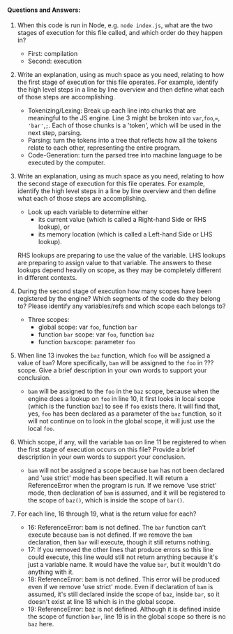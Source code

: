 #### Questions and Answers:
1. When this code is run in Node, e.g. `node index.js`, what are the two stages of execution for this file called, and which order do they happen in?
    * First: compilation
    * Second: execution
2. Write an explanation, using as much space as you need, relating to how the first stage of execution for this file operates. For example, identify the high level steps in a line by line overview and then define what each of those steps are accomplishing.
    * Tokenizing/Lexing: Break up each line into chunks that are meaningful to the JS engine. Line 3 might be broken into `var`,`foo`,`=`, `'bar'`,`;`. Each of those chunks is a 'token', which will be used in the next step, parsing.
    * Parsing: turn the tokens into a tree that reflects how all the tokens relate to each other, representing the entire program.
    * Code-Generation: turn the parsed tree into machine language to be executed by the computer.
3. Write an explanation, using as much space as you need, relating to how the second stage of execution for this file operates. For example, identify the high level steps in a line by line overview and then define what each of those steps are accomplishing.
    * Look up each variable to determine either 
      * its current value (which is called a Right-hand Side or RHS lookup), or
      * its memory location (which is called a Left-hand Side or LHS lookup).
   
     RHS lookups are preparing to use the value of the variable. LHS lookups are preparing to assign value to that variable. The answers to these lookups depend heavily on scope, as they may be completely different in different contexts.
4. During the second stage of execution how many scopes have been registered by the engine? Which segments of the code do they belong to? Please identify any variables/refs and which scope each belongs to?
    * Three scopes: 
      * global scope: var `foo`, function `bar`
      * function `bar` scope: var `foo`, function `baz`
      * function `baz`scope: parameter `foo`

5. When line 13 invokes the `baz` function, which `foo` will be assigned a value of `bam`? More specifically, `bam` will be assigned to the `foo` in ??? scope. Give a brief description in your own words to support your conclusion.
    * `bam` will be assigned to the `foo` in the `baz` scope, because when the engine does a lookup on `foo` in line 10, it first looks in local scope (which is the function `baz`) to see if `foo` exists there. It will find that, yes, `foo` has been declared as a parameter of the `baz` function, so it will not continue on to look in the global scope, it will just use the local `foo`.

6. Which scope, if any, will the variable `bam` on line 11 be registered to when the first stage of execution occurs on this file? Provide a brief description in your own words to support your conclusion.
    * `bam` will not be assigned a scope because `bam` has not been declared and 'use strict' mode has been specified. It will return a ReferenceError when the program is run. If we remove 'use strict' mode, then declaration of `bam` is assumed, and it will be registered to the scope of `baz()`, which is inside the scope of `bar()`.

7. For each line, 16 through 19, what is the return value for each?
    * 16: ReferenceError: bam is not defined. The `bar` function can't execute because `bam` is not defined. If we remove the `bam` declaration, then `bar` will execute, though it still returns nothing.
    * 17: If you removed the other lines that produce errors so this line could execute, this line would still not return anything because it's just a variable name. It would have the value `bar`, but it wouldn't do anything with it.
    * 18: ReferenceError: bam is not defined. This error will be produced even if we remove 'use strict' mode. Even if declaration of `bam` is assumed, it's still declared inside the scope of `baz`, inside `bar`, so it doesn't exist at line 18 which is in the global scope.
    * 19: ReferenceError: baz is not defined. Although it is defined inside the scope of function `bar`, line 19 is in the global scope so there is no `baz` here.
